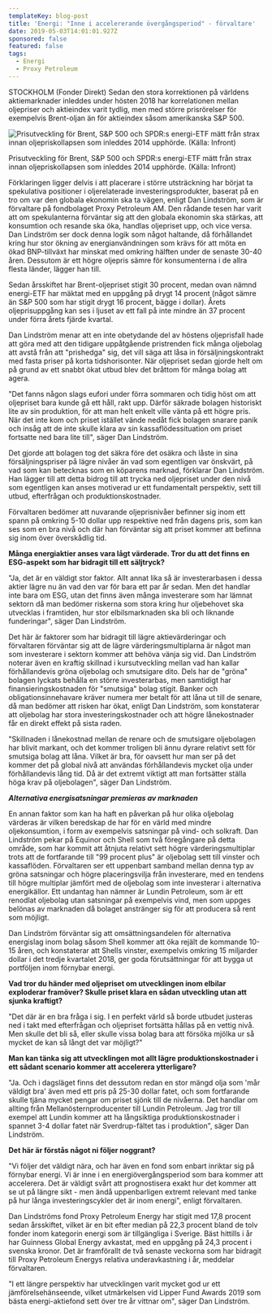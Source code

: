 ```yaml
---
templateKey: blog-post
title: 'Energi: "Inne i accelererande övergångsperiod" - förvaltare'
date: 2019-05-03T14:01:01.927Z
sponsored: false
featured: false
tags:
  - Energi
  - Proxy Petroleum
---
```

STOCKHOLM (Fonder Direkt) Sedan den stora korrektionen på världens aktiemarknader inleddes under hösten 2018 har korrelationen mellan oljepriser och aktieindex varit tydlig, men med större prisrörelser för exempelvis Brent-oljan än för aktieindex såsom amerikanska S&P 500.

![Prisutveckling för Brent, S&P 500 och SPDR:s energi-ETF mätt från strax innan oljepriskollapsen som inleddes 2014 upphörde. (Källa: Infront)](/img/proxy3maj.png)

<span class="image-caption">Prisutveckling för Brent, S&P 500 och SPDR:s energi-ETF mätt från strax innan oljepriskollapsen som inleddes 2014 upphörde. (Källa: Infront)</span>

Förklaringen ligger delvis i att placerare i större utsträckning har börjat ta spekulativa positioner i oljerelaterade investeringsprodukter, baserat på en tro om var den globala ekonomin ska ta vägen, enligt Dan Lindström, som är förvaltare på fondbolaget Proxy Petroleum AM. Den rådande tesen har varit att om spekulanterna förväntar sig att den globala ekonomin ska stärkas, att konsumtion och resande ska öka, handlas oljepriset upp, och vice versa. Dan Lindström ser dock denna logik som något haltande, då förhållandet kring hur stor ökning av energianvändningen som krävs för att möta en ökad BNP-tillväxt har minskat med omkring hälften under de senaste 30-40 åren. Dessutom är ett högre oljepris sämre för konsumenterna i de allra flesta länder, lägger han till.



Sedan årsskiftet har Brent-oljepriset stigit 30 procent, medan ovan nämnd energi-ETF har mäktat med en uppgång på drygt 14 procent (något sämre än S&P 500 som har stigit drygt 16 procent, bägge i dollar). Årets oljeprisuppgång kan ses i ljuset av ett fall på inte mindre än 37 procent under förra årets fjärde kvartal.



Dan Lindström menar att en inte obetydande del av höstens oljeprisfall hade att göra med att den tidigare uppåtgående pristrenden fick många oljebolag att avstå från att "prishedga" sig, det vill säga att låsa in försäljningskontrakt med fasta priser på korta tidshorisonter. När oljepriset sedan gjorde helt om på grund av ett snabbt ökat utbud blev det bråttom för många bolag att agera.



"Det fanns någon slags eufori under förra sommaren och tidig höst om att oljepriset bara kunde gå ett håll, rakt upp. Därför säkrade bolagen historiskt lite av sin produktion, för att man helt enkelt ville vänta på ett högre pris. När det inte kom och priset istället vände nedåt fick bolagen snarare panik och insåg att de inte skulle klara av sin kassaflödessituation om priset fortsatte ned bara lite till", säger Dan Lindström.



Det gjorde att bolagen tog det säkra före det osäkra och låste in sina försäljningspriser på lägre nivåer än vad som egentligen var önskvärt, på vad som kan betecknas som en köparens marknad, förklarar Dan Lindström. Han lägger till att detta bidrog till att trycka ned oljepriset under den nivå som egentligen kan anses motiverad ur ett fundamentalt perspektiv, sett till utbud, efterfrågan och produktionskostnader.



Förvaltaren bedömer att nuvarande oljeprisnivåer befinner sig inom ett spann på omkring 5-10 dollar upp respektive ned från dagens pris, som kan ses som en bra nivå och där han förväntar sig att priset kommer att befinna sig inom över överskådlig tid.



**Många energiaktier anses vara lågt värderade. Tror du att det finns en ESG-aspekt som har bidragit till ett säljtryck?**



"Ja, det är en väldigt stor faktor. Allt annat lika så är investerarbasen i dessa aktier lägre nu än vad den var för bara ett par år sedan. Men det handlar inte bara om ESG, utan det finns även många investerare som har lämnat sektorn då man bedömer riskerna som stora kring hur oljebehovet ska utvecklas i framtiden, hur stor elbilsmarknaden ska bli och liknande funderingar", säger Dan Lindström.



Det här är faktorer som har bidragit till lägre aktievärderingar och förvaltaren förväntar sig att de lägre värderingsmultiplarna är något man som investerare i sektorn kommer att behöva vänja sig vid. Dan Lindström noterar även en kraftig skillnad i kursutveckling mellan vad han kallar förhållandevis gröna oljebolag och smutsigare dito. Dels har de "gröna" bolagen lyckats behålla en större investerarbas, men samtidigt har finansieringskostnaden för "smutsiga" bolag stigit. Banker och obligationsinnehavare kräver numera mer betalt för att låna ut till de senare, då man bedömer att risken har ökat, enligt Dan Lindström, som konstaterar att oljebolag har stora investeringskostnader och att högre lånekostnader får en direkt effekt på sista raden.



"Skillnaden i lånekostnad mellan de renare och de smutsigare oljebolagen har blivit markant, och det kommer troligen bli ännu dyrare relativt sett för smutsiga bolag att låna. Vilket är bra, för oavsett hur man ser på det kommer det på global nivå att användas förhållandevis mycket olja under förhållandevis lång tid. Då är det extremt viktigt att man fortsätter ställa höga krav på oljebolagen", säger Dan Lindström.



**_Alternativa energisatsningar premieras av marknaden_**



En annan faktor som kan ha haft en påverkan på hur olika oljebolag värderas är vilken beredskap de har för en värld med mindre oljekonsumtion, i form av exempelvis satsningar på vind- och solkraft. Dan Lindström pekar på Equinor och Shell som två föregångare på detta område, som har kommit att åtnjuta relativt sett högre värderingsmultiplar trots att de fortfarande till "99 procent plus" är oljebolag sett till vinster och kassaflöden. Förvaltaren ser ett uppenbart samband mellan denna typ av gröna satsningar och högre placeringsvilja från investerare, med en tendens till högre multiplar jämfört med de oljebolag som inte investerar i alternativa energikällor. Ett undantag han nämner är Lundin Petroleum, som är ett renodlat oljebolag utan satsningar på exempelvis vind, men som uppges belönas av marknaden då bolaget anstränger sig för att producera så rent som möjligt.



Dan Lindström förväntar sig att omsättningsandelen för alternativa energislag inom bolag såsom Shell kommer att öka rejält de kommande 10-15 åren, och konstaterar att Shells vinster, exempelvis omkring 15 miljarder dollar i det tredje kvartalet 2018, ger goda förutsättningar för att bygga ut portföljen inom förnybar energi.



**Vad tror du händer med oljepriset om utvecklingen inom elbilar exploderar framöver? Skulle priset klara en sådan utveckling utan att sjunka kraftigt?**



"Det där är en bra fråga i sig. I en perfekt värld så borde utbudet justeras ned i takt med efterfrågan och oljepriset fortsätta hållas på en vettig nivå. Men skulle det bli så, eller skulle vissa bolag bara att försöka mjölka ur så mycket de kan så långt det var möjligt?"



**Man kan tänka sig att utvecklingen mot allt lägre produktionskostnader i ett sådant scenario kommer att accelerera ytterligare?**



"Ja. Och i dagsläget finns det dessutom redan en stor mängd olja som 'mår väldigt bra' även med ett pris på 25-30 dollar fatet, och som fortfarande skulle tjäna mycket pengar om priset sjönk till de nivåerna. Det handlar om allting från Mellanösternproducenter till Lundin Petroleum. Jag tror till exempel att Lundin kommer att ha långsiktiga produktionskostnader i spannet 3-4 dollar fatet när Sverdrup-fältet tas i produktion", säger Dan Lindström.



**Det här är förstås något ni följer noggrant?**



"Vi följer det väldigt nära, och har även en fond som enbart inriktar sig på förnybar energi. Vi är inne i en energiövergångsperiod som bara kommer att accelerera. Det är väldigt svårt att prognostisera exakt hur det kommer att se ut på längre sikt - men ändå uppenbarligen extremt relevant med tanke på hur långa investeringscykler det är inom energi", enligt förvaltaren.



Dan Lindströms fond Proxy Petroleum Energy har stigit med 17,8 procent sedan årsskiftet, vilket är en bit efter median på 22,3 procent bland de tolv fonder inom kategorin energi som är tillgängliga i Sverige. Bäst hittills i år har Guinness Global Energy avkastat, med en uppgång på 24,3 procent i svenska kronor. Det är framförallt de två senaste veckorna som har bidragit till Proxy Petroleum Energys relativa underavkastning i år, meddelar förvaltaren.



"I ett längre perspektiv har utvecklingen varit mycket god ur ett jämförelsehänseende, vilket utmärkelsen vid Lipper Fund Awards 2019 som bästa energi-aktiefond sett över tre år vittnar om", säger Dan Lindström.
